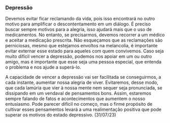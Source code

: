### Depressão

Devemos evitar ficar reclamando da vida, pois isso encontrará no outro motivo para amplificar o descontentamento em um diálogo. É preciso buscar sempre motivos para a alegria, isso ajudará mais que o uso de medicamentos. No entanto, se precisarmos, devemos recorrer a um médico e aceitar a medicação prescrita. Não esqueçamos que as reclamações são perniciosas, mesmo que estejamos envoltos na melancolia, é importante evitar externar esse estado para aqueles com quem convivemos. Caso seja muito difícil vencer a depressão, podemos nos apoiar em um ou outro amigo, mas é importante que esse seja uma pessoa especial, que entenda o problema e nos ajude a superá-lo.

A capacidade de vencer a depressão vai ser facilitada se conseguirmos, a cada instante, aumentar nossa alegria de viver. Evitaremos, desse modo, que cada lamúria que vier à nossa mente nem sequer seja pronunciada, se dissipando em um vendaval de pensamentos bons. Assim, estaremos sempre falando de fatos e acontecimentos que aumentem o nosso entusiasmo. Pode parecer difícil no começo, mas o firme propósito de cultivar esses pensamentos levará a uma realimentação positiva que pode superar os motivos do estado depressivo. (31/07/23)